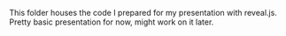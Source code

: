 This folder houses the code I prepared for my presentation with reveal.js. Pretty basic presentation for now, might work on it later. 
